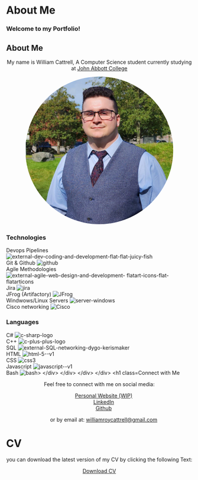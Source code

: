 <h1 class="titles">About Me</h1>
<h3 class="titles">Welcome to my Portfolio!</h3>

<h2 class="titles">About Me</h2>
<p style="text-align: center;">My name is William Cattrell, A Computer Science student currently studying at <a href="https://johnabbott.qc.ca/">John Abbott College</a></p>
<p style="text-align:center;"><img src="./assets/profilePicture.JPG" alt="Profile Picture" style="border-radius: 50%" height="400px" width="400px"/></p>

<h3 class="titles">Technologies</h3>

<div id ="tech" class="container">
  <div class="box">
    <div class="row">
      <div class="item">
        <span class="text">Devops Pipelines</span>
        <img class="icons" src="https://img.icons8.com/external-flat-juicy-fish/60/external-dev-coding-and-development-flat-flat-juicy-fish.png" alt="external-dev-coding-and-development-flat-flat-juicy-fish">
      </div>
      <div class="item">
        <span class="text">Git & Github</span>
        <img class="icons" src="https://img.icons8.com/ios-filled/50/github.png" alt="github">
      </div>
      <div class="item">
        <span class="text">Agile Methodologies</span>
        <img class="icons" src="https://img.icons8.com/external-flatart-icons-flat-flatarticons/64/external-agile-web-design-and-development-flatart-icons-flat-flatarticons.png" alt="external-agile-web-design-and-development-      
            flatart-icons-flat-flatarticons">
      </div>
      <div class="item">
        <span class="text">Jira</span>
        <img class="icons" src="https://img.icons8.com/ios/50/jira.png" alt="jira">
      </div>
      <div class="item">
        <span class="text">JFrog (Artifactory)</span>
        <img class="icons"src="https://speedmedia.jfrog.com/08612fe1-9391-4cf3-ac1a-6dd49c36b276/https://media.jfrog.com/wp-content/uploads/2021/12/29113553/jfrog-logo-2022.svg/w_1024" alt="JFrog">
      </div>
      <div class="item">
        <span class="text">Windwows/Linux Servers</span>
        <img class="icons" src="https://img.icons8.com/stickers/100/server-windows.png" alt="server-windows">
      </div>
      <div class="item">
        <span class="text">Cisco networking</span>
        <img class="icons" src="https://www.cdnlogo.com/logos/c/79/cisco.svg" alt="Cisco">
      </div>
    </div>
</div>
</div>

<h3 class="titles">Languages</h3>

<div id ="languages" class="container">
  <div class="box">
     <div class="row">
       <div class="item">
        <span class="text">C#</span>
        <img class="icons" src="https://img.icons8.com/color/48/c-sharp-logo.png" alt="c-sharp-logo">
      </div>
      <div class="item">
        <span class="text">C++</span>
        <img class="icons" src="https://img.icons8.com/color/48/c-plus-plus-logo.png" alt="c-plus-plus-logo">
      </div>
      <div class="item">
        <span class="text">SQL</span>
        <img class="icons" src="https://img.icons8.com/external-dygo-kerismaker/48/external-SQL-networking-dygo-kerismaker.png" alt="external-SQL-networking-dygo-kerismaker">
      </div>
      <div class="item">
        <span class="text">HTML</span>
        <img class="icons" src="https://img.icons8.com/color/48/html-5--v1.png" alt="html-5--v1">
      </div>
      <div class="item">
        <span class="text">CSS</span>
        <img class="icons" src="https://img.icons8.com/color/48/css3.png" alt="css3">
      </div>
      <div class="item">
        <span class="text">Javascript</span>
        <img class="icons" src="https://img.icons8.com/color/48/javascript--v1.png" alt="javascript--v1">
      </div>
      <div class="item">
        <span class="text">Bash</span>
        <img class="icons" src="https://img.icons8.com/doodle/48/bash.png" alt="bash>
      </div>
     </div>
  </div>
</div>
 
<h1 class="titles">Connect with Me</h1>
<p style="text-align: center;">Feel free to connect with me on social media:</p>
<div style="text-align: center;"> 
  <ul style="list-style: none;">
    <li> <a href="https://cattrell.net">Personal Website (WIP)</a></li>
    <li> <a href="https://linkedin.com/in/wrc123/">LinkedIn</a></li>
     <li> <a href="https://github.com/williamCattrell">Github</a></li>
    <li><p style="text-align: center;">or by email at: <a href="mailto:williamroycattrell@gmail.com">williamroycattrell@gmail.com</a></p></li>
  </ul>
</div>

<h1 class="titles">CV</h1>
<p style="text-align: center;">you can download the latest version of my CV by clicking the following Text:</p>

<div style="text-align: center;"> 
<a href="./assets/WilliamCattrellCV.pdf" download>
  <p>Download CV</p>
</a>
</div>

